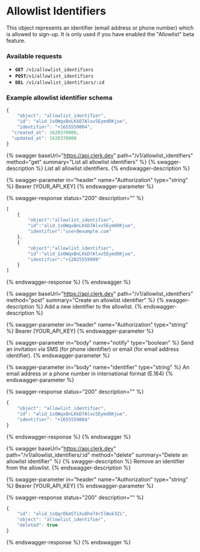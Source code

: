 # Allowlist Identifiers

This object represents an identifier (email address or phone number) which is allowed to sign-up. It is only used if you have enabled the "Allowlist" beta feature.&#x20;

### Available requests

* **`GET `**`/v1/allowlist_identifiers`
* **`POST`**`/v1/allowlist_identifiers`
* **`DEL `**`/v1/allowlist_identifiers/:id`

### Example allowlist identifier schema

```javascript
{
	"object": "allowlist_identifier", 
	"id": "alid_1sOWqxBnLKkD7Alxv5EymdOKjue",
	"identifier": "+1655559004",
  "created_at": 1620370000,
  "updated_at": 1620370000
}
```

{% swagger baseUrl="https://api.clerk.dev" path="/v1/allowlist_identifiers" method="get" summary="List all allowlist identifiers" %}
{% swagger-description %}
List all allowlist identifiers.
{% endswagger-description %}

{% swagger-parameter in="header" name="Authorization" type="string" %}
Bearer [YOUR_API_KEY]
{% endswagger-parameter %}

{% swagger-response status="200" description="" %}
```javascript
[
	{
		"object":"allowlist_identifier",
		"id":"alid_1sOWqxBnLKkD7Alxv5Eym0OKjue",
		"identifier":"user@example.com"
	},
	{
		"object":"allowlist_identifier",
		"id":"alid_1sOWqxBnLKkD7Alxv5EymdOKjue",
		"identifier":"+12025559999"
	}
]
```
{% endswagger-response %}
{% endswagger %}

{% swagger baseUrl="https://api.clerk.dev" path="/v1/allowlist_identifiers" method="post" summary="Create an allowlist identifier" %}
{% swagger-description %}
Add a new identifier to the allowlist.
{% endswagger-description %}

{% swagger-parameter in="header" name="Authorization" type="string" %}
Bearer [YOUR_API_KEY]
{% endswagger-parameter %}

{% swagger-parameter in="body" name="notify" type="boolean" %}
Send an invitation via SMS (for phone identifier) or email (for email address identifier).
{% endswagger-parameter %}

{% swagger-parameter in="body" name="identifier" type="string" %}
An email address or a phone number in international format (E.164)
{% endswagger-parameter %}

{% swagger-response status="200" description="" %}
```javascript
{
	"object": "allowlist_identifier", 
	"id": "alid_1sOWqxBnLKkD7Alxv5EymdOKjue",
	"identifier": "+1655559004"
}
```
{% endswagger-response %}
{% endswagger %}

{% swagger baseUrl="https://api.clerk.dev" path="/v1/allowlist_identifiers/:id" method="delete" summary="Delete an allowlist identifier" %}
{% swagger-description %}
Remove an identifier from the allowlist.
{% endswagger-description %}

{% swagger-parameter in="header" name="Authorization" type="string" %}
Bearer [YOUR_API_KEY]
{% endswagger-parameter %}

{% swagger-response status="200" description="" %}
```javascript
{
	"id": "alid_1sQqrOkmSTiXu8ho74r5lWuk3Zi",
	"object": "allowlist_identifier", 
	"deleted": true
}
```
{% endswagger-response %}
{% endswagger %}

